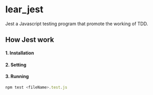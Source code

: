 # lear_jest

Jest a Javascript testing program that promote the working of TDD.

## How Jest work

#### 1. Installation

#### 2. Setting

#### 3. Running
```js
npm test <fileName>.test.js
```
